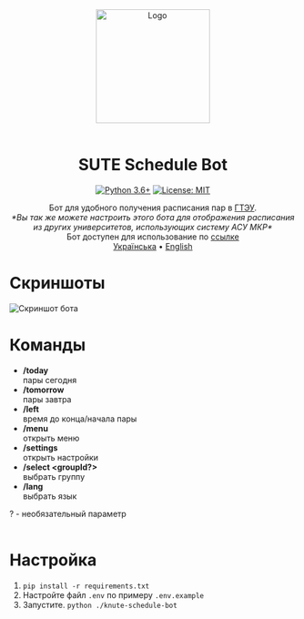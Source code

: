<div align="center">
<img src="https://user-images.githubusercontent.com/81159301/193612153-e085ffb7-230b-413c-a7b2-c450536cd397.png" alt="Logo" width="200"><br><br>

# SUTE Schedule Bot

[![Python 3.6+](https://img.shields.io/badge/python-3.6+-blue.svg)](https://www.python.org/downloads)
[![License: MIT](https://img.shields.io/badge/License-MIT-yellow.svg)](LICENSE)

Бот для удобного получения расписания пар в [ГТЭУ](https://mia1.knute.edu.ua).<br>
*\*Вы так же можете настроить этого бота для отображения расписания из других университетов, использующих систему АСУ МКР\**<br>
Бот доступен для использование по [ссылке](https://t.me/dteubot)<br>
[Українська](README-ua.md) • [English](README.md)

</div>

# Скриншоты
![Скриншот бота](https://user-images.githubusercontent.com/81159301/193561985-2414eafb-3423-4ef6-b149-24926831df7a.png)

# Команды

* **/today**<br>
    пары сегодня
* **/tomorrow**<br>
    пары завтра
* **/left**<br>
    время до конца/начала пары
* **/menu**<br>
    открыть меню
* **/settings**<br>
    открыть настройки
* **/select \<groupId?\>**<br>
    выбрать группу
* **/lang**<br>
    выбрать язык

? - необязательный параметр
<br><br>

# Настройка

1. `pip install -r requirements.txt`
2. Настройте файл `.env` по примеру `.env.example`
3. Запустите. `python ./knute-schedule-bot`

